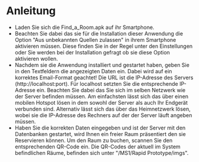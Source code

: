 # Anleitung

* Laden Sie sich die Find_a_Room.apk auf ihr Smartphone.
* Beachten Sie dabei das sie für die Installation dieser Anwendung die Option "Aus unbekannten Quellen zulassen" in ihrem Smartphone aktivieren müssen. Diese finden Sie in der Regel unter den Einstellungen oder Sie werden bei der Installation gefragt ob sie diese Option aktivieren wollen.
* Nachdem sie die Anwendung installiert und gestartet haben, geben Sie in den Textfeldern die angezeigten Daten ein. Dabei wird auf ein korrektes Email-Format geachtet! Die URL ist die IP-Adresse des Servers (http://localhost:port). Für localhost setzten Sie die entsprechende IP-Adresse ein. Beachten Sie dabei das Sie sich im selben Netzwerk wie der Server befinden müssen. Am einfachsten lässt sich das über einen mobilen Hotspot lösen in dem sowohl der Server als auch Ihr Endgerät verbunden sind. Alternativ lässt sich das über das Heimnetzwerk lösen, wobei sie die IP-Adresse des Rechners auf der der Server läuft angeben müssen.
* Haben Sie die korrekten Daten eingegeben und ist der Server mit den Datenbanken gestartet, wird Ihnen ein freier Raum präsentiert den sie Reservieren können. Um den Raum zu buchen, scannen Sie den entsprechenden QR-Code ein. Die QR-Codes der aktuell im System befindlichen Räume, befinden sich unter "/MS1/Rapid Prototype/imgs".
